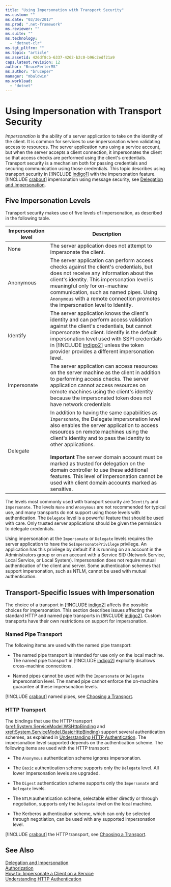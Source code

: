 ```yaml
---
title: "Using Impersonation with Transport Security"
ms.custom: ""
ms.date: "03/30/2017"
ms.prod: ".net-framework"
ms.reviewer: ""
ms.suite: ""
ms.technology: 
  - "dotnet-clr"
ms.tgt_pltfrm: ""
ms.topic: "article"
ms.assetid: 426df8cb-6337-4262-b2c0-b96c2edf21a9
caps.latest.revision: 12
author: "BrucePerlerMS"
ms.author: "bruceper"
manager: "mbaldwin"
ms.workload: 
  - "dotnet"
---
```

# Using Impersonation with Transport Security
*Impersonation* is the ability of a server application to take on the identity of the client. It is common for services to use impersonation when validating access to resources. The server application runs using a service account, but when the server accepts a client connection, it impersonates the client so that access checks are performed using the client's credentials. Transport security is a mechanism both for passing credentials and securing communication using those credentials. This topic describes using transport security in [!INCLUDE [indigo1](../../../../includes/indigo1-md.md)] with the impersonation feature. [!INCLUDE [crabout](../../../../includes/crabout-md.md)] impersonation using message security, see [Delegation and Impersonation](../../../../docs/framework/wcf/feature-details/delegation-and-impersonation-with-wcf.md).  

## Five Impersonation Levels  
 Transport security makes use of five levels of impersonation, as described in the following table.  


| Impersonation level |                                                                                                                                                                                                                                                Description                                                                                                                                                                                                                                                |
|---------------------|-----------------------------------------------------------------------------------------------------------------------------------------------------------------------------------------------------------------------------------------------------------------------------------------------------------------------------------------------------------------------------------------------------------------------------------------------------------------------------------------------------------|
|        None         |                                                                                                                                                                                                                    The server application does not attempt to impersonate the client.                                                                                                                                                                                                                     |
|      Anonymous      |                                                                               The server application can perform access checks against the client's credentials, but does not receive any information about the client's identity. This impersonation level is meaningful only for on-machine communication, such as named pipes. Using `Anonymous` with a remote connection promotes the impersonation level to Identify.                                                                                |
|      Identify       |                                                                     The server application knows the client's identity and can perform access validation against the client's credentials, but cannot impersonate the client. Identify is the default impersonation level used with SSPI credentials in [!INCLUDE [indigo2](../../../../includes/indigo2-md.md)] unless the token provider provides a different impersonation level.                                                                      |
|     Impersonate     |                                                                                                          The server application can access resources on the server machine as the client in addition to performing access checks. The server application cannot access resources on remote machines using the client's identity because the impersonated token does not have network credentials                                                                                                          |
|      Delegate       | In addition to having the same capabilities as `Impersonate`, the Delegate impersonation level also enables the server application to access resources on remote machines using the client's identity and to pass the identity to other applications.<br /><br /> **Important** The server domain account must be marked as trusted for delegation on the domain controller to use these additional features. This level of impersonation cannot be used with client domain accounts marked as sensitive. |

 The levels most commonly used with transport security are `Identify` and `Impersonate`. The levels `None` and `Anonymous` are not recommended for typical use, and many transports do not support using those levels with authentication. The `Delegate` level is a powerful feature that should be used with care. Only trusted server applications should be given the permission to delegate credentials.  

 Using impersonation at the `Impersonate` or `Delegate` levels requires the server application to have the `SeImpersonatePrivilege` privilege. An application has this privilege by default if it is running on an account in the Administrators group or on an account with a Service SID (Network Service, Local Service, or Local System). Impersonation does not require mutual authentication of the client and server. Some authentication schemes that support impersonation, such as NTLM, cannot be used with mutual authentication.  

## Transport-Specific Issues with Impersonation  
 The choice of a transport in [!INCLUDE [indigo2](../../../../includes/indigo2-md.md)] affects the possible choices for impersonation. This section describes issues affecting the standard HTTP and named pipe transports in [!INCLUDE [indigo2](../../../../includes/indigo2-md.md)]. Custom transports have their own restrictions on support for impersonation.  

### Named Pipe Transport  
 The following items are used with the named pipe transport:  

- The named pipe transport is intended for use only on the local machine. The named pipe transport in [!INCLUDE [indigo2](../../../../includes/indigo2-md.md)] explicitly disallows cross-machine connections.  

- Named pipes cannot be used with the `Impersonate` or `Delegate` impersonation level. The named pipe cannot enforce the on-machine guarantee at these impersonation levels.  

 [!INCLUDE [crabout](../../../../includes/crabout-md.md)] named pipes, see [Choosing a Transport](../../../../docs/framework/wcf/feature-details/choosing-a-transport.md).  

### HTTP Transport  
 The bindings that use the HTTP transport (<xref:System.ServiceModel.WSHttpBinding> and <xref:System.ServiceModel.BasicHttpBinding>) support several authentication schemes, as explained in [Understanding HTTP Authentication](../../../../docs/framework/wcf/feature-details/understanding-http-authentication.md). The impersonation level supported depends on the authentication scheme. The following items are used with the HTTP transport:  

-   The `Anonymous` authentication scheme ignores impersonation.  

-   The `Basic` authentication scheme supports only the `Delegate` level. All lower impersonation levels are upgraded.  

-   The `Digest` authentication scheme supports only the `Impersonate` and `Delegate` levels.  

-   The `NTLM` authentication scheme, selectable either directly or through negotiation, supports only the `Delegate` level on the local machine.  

-   The Kerberos authentication scheme, which can only be selected through negotiation, can be used with any supported impersonation level.  

 [!INCLUDE [crabout](../../../../includes/crabout-md.md)] the HTTP transport, see [Choosing a Transport](../../../../docs/framework/wcf/feature-details/choosing-a-transport.md).  

## See Also  
 [Delegation and Impersonation](../../../../docs/framework/wcf/feature-details/delegation-and-impersonation-with-wcf.md)  
 [Authorization](../../../../docs/framework/wcf/feature-details/authorization-in-wcf.md)  
 [How to: Impersonate a Client on a Service](../../../../docs/framework/wcf/how-to-impersonate-a-client-on-a-service.md)  
 [Understanding HTTP Authentication](../../../../docs/framework/wcf/feature-details/understanding-http-authentication.md)
